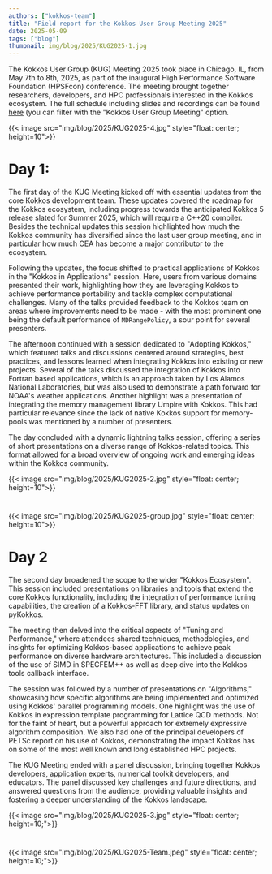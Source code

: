 ```yaml
---
authors: ["kokkos-team"]
title: "Field report for the Kokkos User Group Meeting 2025"
date: 2025-05-09
tags: ["blog"]
thumbnail: img/blog/2025/KUG2025-1.jpg
---
```


The Kokkos User Group (KUG) Meeting 2025 took place in Chicago, IL, from May 7th to 8th, 2025, as part of the inaugural High Performance Software Foundation (HPSFcon) conference.
The meeting brought together researchers, developers, and HPC professionals interested in the Kokkos ecosystem.
The full schedule including slides and recordings can be found [here](https://events.linuxfoundation.org/hpsf-conference/program/schedule/) (you can filter with the "Kokkos User Group Meeting" option.

{{< image src="img/blog/2025/KUG2025-4.jpg" style="float: center; height=10">}}

# Day 1: 
The first day of the KUG Meeting kicked off with essential updates from the core Kokkos development team.
These updates covered the roadmap for the Kokkos ecosystem, including progress towards the anticipated Kokkos 5 release slated for Summer 2025, which will require a C++20 compiler.
Besides the technical updates this session highlighted how much the Kokkos community has diversified since the last user group meeting, and in particular how much CEA has become a major contributor to the ecosystem.

Following the updates, the focus shifted to practical applications of Kokkos in the "Kokkos in Applications" session.
Here, users from various domains presented their work, highlighting how they are leveraging Kokkos to achieve performance portability and tackle complex computational challenges.
Many of the talks provided feedback to the Kokkos team on areas where improvements need to be made - with the most prominent one being the default performance of `MDRangePolicy`, a sour point for several presenters.

The afternoon continued with a session dedicated to "Adopting Kokkos," which featured talks and discussions centered around strategies, best practices, and lessons learned when integrating Kokkos into existing or new projects.
Several of the talks discussed the integration of Kokkos into Fortran based applications, which is an approach taken by Los Alamos National Laboratories, but was also used to demonstrate a path forward for NOAA's weather applications.
Another highlight was a presentation of integrating the memory management library Umpire with Kokkos. This had particular relevance since the lack of native Kokkos support for memory-pools was mentioned by a number of presenters.

The day concluded with a dynamic lightning talks session, offering a series of short presentations on a diverse range of Kokkos-related topics. This format allowed for a broad overview of ongoing work and emerging ideas within the Kokkos community.

{{< image src="img/blog/2025/KUG2025-2.jpg" style="float: center; height=10">}}
#
{{< image src="img/blog/2025/KUG2025-group.jpg" style="float: center; height=10">}}

# Day 2
The second day broadened the scope to the wider "Kokkos Ecosystem".
This session included presentations on libraries and tools that extend the core Kokkos functionality, including the integration of performance tuning capabilities, the creation of a Kokkos-FFT library, and status updates on pyKokkos.

The meeting then delved into the critical aspects of "Tuning and Performance," where attendees shared techniques, methodologies, and insights for optimizing Kokkos-based applications to achieve peak performance on diverse hardware architectures.
This included a discussion of the use of SIMD in SPECFEM++ as well as deep dive into the Kokkos tools callback interface.

The session was followed by a number of presentations on "Algorithms," showcasing how specific algorithms are being implemented and optimized using Kokkos' parallel programming models.
One highlight was the use of Kokkos in expression template programming for Lattice QCD methods. Not for the faint of heart, but a powerful approach for extremely expressive algorithm composition.
We also had one of the principal developers of PETSc report on his use of Kokkos, demonstrating the impact Kokkos has on some of the most well known and long established HPC projects. 

The KUG Meeting ended with a panel discussion, bringing together Kokkos developers, application experts, numerical toolkit developers, and educators.
The panel discussed key challenges and future directions, and answered questions from the audience, providing valuable insights and fostering a deeper understanding of the Kokkos landscape.

{{< image src="img/blog/2025/KUG2025-3.jpg" style="float: center; height=10;">}}
#
{{< image src="img/blog/2025/KUG2025-Team.jpeg" style="float: center; height=10;">}}
